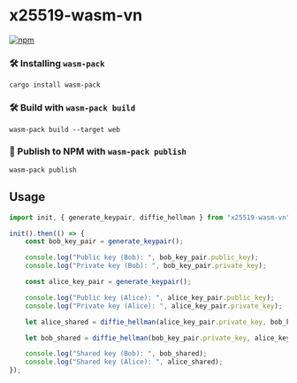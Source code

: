 # x25519-wasm-vn
[![npm](https://img.shields.io/npm/v/x25519-wasm-vn)](https://www.npmjs.com/package/x25519-wasm-vn)

### 🛠️ Installing `wasm-pack`

```
cargo install wasm-pack
```

### 🛠️ Build with `wasm-pack build`

```
wasm-pack build --target web
```

### 🎁 Publish to NPM with `wasm-pack publish`

```
wasm-pack publish
```

## Usage

```js
import init, { generate_keypair, diffie_hellman } from "x25519-wasm-vn";

init().then(() => {
    const bob_key_pair = generate_keypair();

    console.log("Public key (Bob): ", bob_key_pair.public_key);
    console.log("Private key (Bob): ", bob_key_pair.private_key);

    const alice_key_pair = generate_keypair();

    console.log("Public key (Alice): ", alice_key_pair.public_key);
    console.log("Private key (Alice): ", alice_key_pair.private_key);

    let alice_shared = diffie_hellman(alice_key_pair.private_key, bob_key_pair.public_key);

    let bob_shared = diffie_hellman(bob_key_pair.private_key, alice_key_pair.public_key);

    console.log("Shared key (Bob): ", bob_shared);
    console.log("Shared key (Alice): ", alice_shared);
});
```
